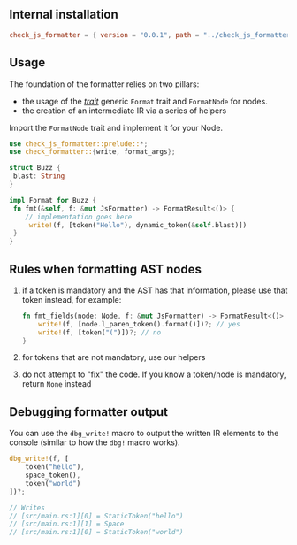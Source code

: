 ## Internal installation

```toml
check_js_formatter = { version = "0.0.1", path = "../check_js_formatter" }
```

## Usage

The foundation of the formatter relies on two pillars:

- the usage of the [*trait*](https://doc.rust-lang.org/reference/items/traits.html) generic `Format` trait and `FormatNode` for nodes.
- the creation of an intermediate IR via a series of helpers

Import the `FormatNode` trait and implement it for your Node.

```rust
use check_js_formatter::prelude::*;
use check_formatter::{write, format_args};

struct Buzz {
 blast: String
}

impl Format for Buzz {
 fn fmt(&self, f: &mut JsFormatter) -> FormatResult<()> {
 	// implementation goes here
	 write!(f, [token("Hello"), dynamic_token(&self.blast)])
 }
}

```

## Rules when formatting AST nodes

1. if a token is mandatory and the AST has that information, please use that token instead, for example:

	 ```rust
	 fn fmt_fields(node: Node, f: &mut JsFormatter) -> FormatResult<()> {
		 write!(f, [node.l_paren_token().format()])?; // yes
		 write!(f, [token("(")])?; // no
	 }
	 ```

2. for tokens that are not mandatory, use our helpers
3. do not attempt to "fix" the code. If you know a token/node is mandatory, return `None` instead

## Debugging formatter output

You can use the `dbg_write!` macro to output the written IR elements to the console (similar to how the `dbg!` macro works).

```rust
dbg_write!(f, [
	token("hello"),
	space_token(),
	token("world")
])?;

// Writes
// [src/main.rs:1][0] = StaticToken("hello")
// [src/main.rs:1][1] = Space
// [src/main.rs:1][0] = StaticToken("world")
```

